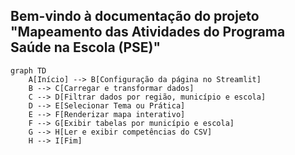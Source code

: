 ## Bem-vindo à documentação do projeto "Mapeamento das Atividades do Programa Saúde na Escola (PSE)"

```mermaid
graph TD
    A[Início] --> B[Configuração da página no Streamlit]
    B --> C[Carregar e transformar dados]
    C --> D[Filtrar dados por região, município e escola]
    D --> E[Selecionar Tema ou Prática]
    E --> F[Renderizar mapa interativo]
    F --> G[Exibir tabelas por município e escola]
    G --> H[Ler e exibir competências do CSV]
    H --> I[Fim]
```



